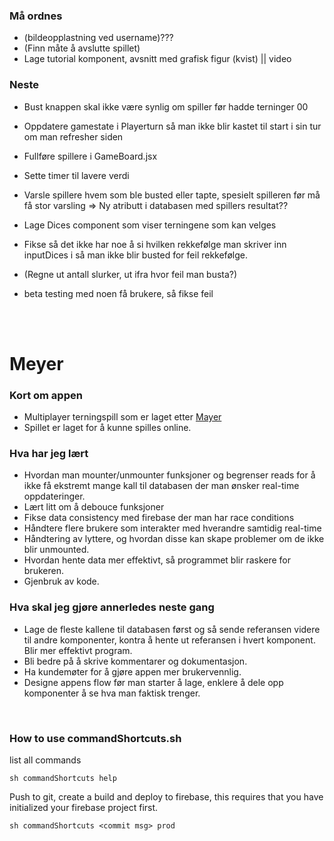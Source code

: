 ### Må ordnes
- (bildeopplastning ved username)???
- (Finn måte å avslutte spillet)
- Lage tutorial komponent, avsnitt med grafisk figur (kvist) || video


### Neste
- Bust knappen skal ikke være synlig om spiller før hadde terninger 00
- Oppdatere gamestate i Playerturn så man ikke blir kastet til start i sin tur om man refresher siden
- Fullføre spillere i GameBoard.jsx

- Sette timer til lavere verdi
- Varsle spillere hvem som ble busted eller tapte, spesielt spilleren før må få stor varsling => Ny atributt i databasen med spillers resultat??

- Lage Dices component som viser terningene som kan velges
- Fikse så det ikke har noe å si hvilken rekkefølge man skriver inn inputDices i så man ikke blir busted for feil rekkefølge.

- (Regne ut antall slurker, ut ifra hvor feil man busta?)
- beta testing med noen få brukere, så fikse feil

<br/><br/>

# Meyer

### Kort om appen
- Multiplayer terningspill som er laget etter <a href="https://da.wikipedia.org/wiki/Meyer_(terningspil)">Mayer</a>
- Spillet er laget for å kunne spilles online.

### Hva har jeg lært
- Hvordan man mounter/unmounter funksjoner og begrenser reads for å ikke få ekstremt mange kall til databasen der man ønsker real-time oppdateringer.
- Lært litt om å debouce funksjoner
- Fikse data consistency med firebase der man har race conditions
- Håndtere flere brukere som interakter med hverandre samtidig real-time
- Håndtering av lyttere, og hvordan disse kan skape problemer om de ikke blir unmounted.
- Hvordan hente data mer effektivt, så programmet blir raskere for brukeren.
- Gjenbruk av kode.

### Hva skal jeg gjøre annerledes neste gang
- Lage de fleste kallene til databasen først og så sende referansen videre til andre komponenter, kontra å hente ut referansen i hvert komponent. Blir mer effektivt program.
- Bli bedre på å skrive kommentarer og dokumentasjon.
- Ha kundemøter for å gjøre appen mer brukervennlig.
- Designe appens flow før man starter å lage, enklere å dele opp komponenter å se hva man faktisk trenger.

<br />

### How to use commandShortcuts.sh
list all commands
```
sh commandShortcuts help
```
Push to git, create a build and deploy to firebase, this requires that you have initialized your firebase project first.
```
sh commandShortcuts <commit msg> prod
```